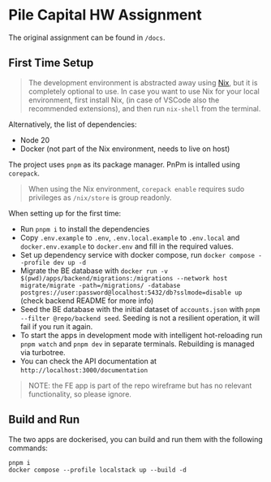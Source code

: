 # Pile Capital HW Assignment

The original assignment can be found in `/docs`.

## First Time Setup

> The development environment is abstracted away using [Nix](https://nixos.org/manual/nix/stable/command-ref/nix-shell), but it is completely optional to use. In case you want to use Nix for your local environment, first install Nix, (in case of VSCode also the recommended extensions), and then run `nix-shell` from the terminal.

Alternatively, the list of dependencies:

- Node 20
- Docker (not part of the Nix environment, needs to live on host)

The project uses `pnpm` as its package manager. PnPm is intalled using `corepack`.

> When using the Nix environment, `corepack enable` requires sudo privileges as `/nix/store` is group readonly.

When setting up for the first time:

- Run `pnpm i` to install the dependencies
- Copy `.env.example` to `.env`, `.env.local.example` to `.env.local` and `docker.env.example` to `docker.env` and fill in the required values.
- Set up dependency service with docker compose, run `docker compose --profile dev up -d`
- Migrate the BE database with `docker run -v $(pwd)/apps/backend/migrations:/migrations --network host migrate/migrate -path=/migrations/ -database postgres://user:password@localhost:5432/db?sslmode=disable up` (check backend README for more info)
- Seed the BE database with the initial dataset of `accounts.json` with `pnpm --filter @repo/backend seed`. Seeding is not a resilient operation, it will fail if you run it again.
- To start the apps in development mode with intelligent hot-reloading run `pnpm watch` and `pnpm dev` in separate terminals. Rebuilding is managed via turbotree.
- You can check the API documentation at `http://localhost:3000/documentation`

> NOTE: the FE app is part of the repo wireframe but has no relevant functionality, so please ignore.

## Build and Run

The two apps are dockerised, you can build and run them with the following commands:

```
pnpm i
docker compose --profile localstack up --build -d
```
